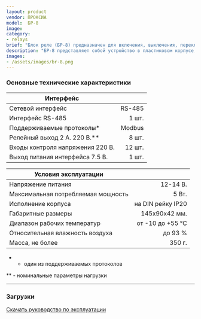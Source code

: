 ```yaml
---
layout: product
vendor: ПРОКСИА
model:  БР-8
image:
category:
- relays
brief: "Блок реле (БР-8) предназначен для включения, выключения, переключения электрических нагрузок 8 шт., контроля уровня напряжения в контрольных цепях 12шт., в различных исполнительных устройствах, в частности отключением, переключением наружного освещения, контроля работы электромеханики силового шкафа и защитных устройств, в составе системы энергоменеджмента «Спрут-М»."
description: "БР-8 представляет собой устройство в пластиковом корпусе, под управлением микропроцессора ARM STM32, с разъемами для подключения сигналов управления и контроля. Крепление корпуса возможно, как на DIN рейку, так и непосредственно на плоскую панель через 4 крепежных отверстия. В составе контроллера имеется кнопка для осуществления ручного управления. Также в состав входит индикатор ЖКИ, на который выводиться текстовая информация о состоянии контроллера и его текущих настройках. Для обеспечения связи БР-8 с программным комплексом и диспетчерской применяются интерфейсы RS-485. Режимы работы: Удаленный по RS-485, ручной (местное управление). Информация о режимах БР-8, выводиться на лицевые светодиодные индикаторы и ЖКИ индикатор."
images: 
- /assets/images/br-8.png
---
```


### Основные технические характеристики

|Интерфейс ||
| ------------- |--------------:|
|Сетевой интерфейс	| RS-485|
|Интерфейс RS-485	|1 шт.|
|Поддерживаемые протоколы*	|Modbus|
|Релейный выход 2 А. 220 В.** |	8 шт.|
|Входы контроля напряжения 220 В. |	12 шт.|
|Выход питания интерфейса 7.5 В. | 1 шт. |

|Условия эксплуатации||
| ------------- |--------------:|
|Напряжение питания	| 12-14 В. |
|Максимальная потребляемая мощность	| 5 Вт. |
|Исполнение корпуса | 	на DIN рейку IP20|
|Габаритные размеры |	145х90х42 мм.|
|Диапазон рабочих температур |	от -10 до +55 ℃|
|Относительная влажность воздуха |	до 93 %|
|Масса, не более	|350 г.|

* - один из поддерживаемых протоколов

** - номинальные параметры нагрузки

---

### Загрузки

[Скачать руководство по эксплуатации](https://yadi.sk/i/GNu38tiesCyC-g)
